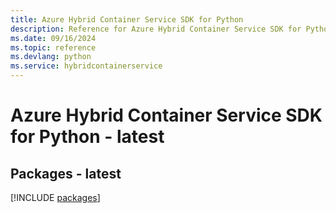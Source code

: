 ```yaml
---
title: Azure Hybrid Container Service SDK for Python
description: Reference for Azure Hybrid Container Service SDK for Python
ms.date: 09/16/2024
ms.topic: reference
ms.devlang: python
ms.service: hybridcontainerservice
---
```

# Azure Hybrid Container Service SDK for Python - latest
## Packages - latest
[!INCLUDE [packages](hybrid-container-service-index.md)]
